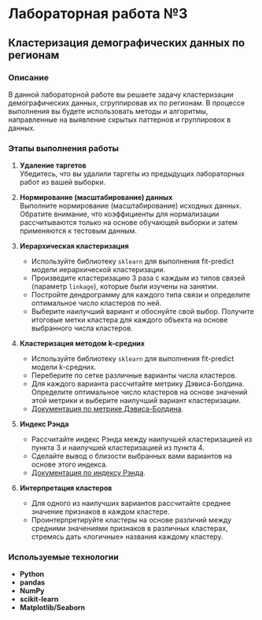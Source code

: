 # Лабораторная работа №3  
## Кластеризация демографических данных по регионам

### Описание

В данной лабораторной работе вы решаете задачу кластеризации демографических данных, сгруппировав их по регионам. В процессе выполнения вы будете использовать методы и алгоритмы, направленные на выявление скрытых паттернов и группировок в данных.

### Этапы выполнения работы

1. **Удаление таргетов**  
   Убедитесь, что вы удалили таргеты из предыдущих лабораторных работ из вашей выборки.

2. **Нормирование (масштабирование) данных**  
   Выполните нормирование (масштабирование) исходных данных. Обратите внимание, что коэффициенты для нормализации рассчитываются только на основе обучающей выборки и затем применяются к тестовым данным.

3. **Иерархическая кластеризация**  
   - Используйте библиотеку `sklearn` для выполнения fit-predict модели иерархической кластеризации. 
   - Произведите кластеризацию 3 раза с каждым из типов связей (параметр `linkage`), которые были изучены на занятии. 
   - Постройте дендрограмму для каждого типа связи и определите оптимальное число кластеров по ней.
   - Выберите наилучший вариант и обоснуйте свой выбор. Получите итоговые метки кластера для каждого объекта на основе выбранного числа кластеров.

4. **Кластеризация методом k-средних**  
   - Используйте библиотеку `sklearn` для выполнения fit-predict модели k-средних.
   - Переберите по сетке различные варианты числа кластеров.
   - Для каждого варианта рассчитайте метрику Дэвиса-Болдина. Определите оптимальное число кластеров на основе значений этой метрики и выберите наилучший вариант кластеризации.
   - [Документация по метрике Дэвиса-Болдина](https://scikit-learn.org/stable/modules/generated/sklearn.metrics.davies_bouldin_score.html).

5. **Индекс Рэнда**  
   - Рассчитайте индекс Рэнда между наилучшей кластеризацией из пункта 3 и наилучшей кластеризацией из пункта 4.
   - Сделайте вывод о близости выбранных вами вариантов на основе этого индекса.
   - [Документация по индексу Рэнда](https://scikit-learn.org/stable/modules/generated/sklearn.metrics.rand_score.html#sklearn.metrics.rand_score).

6. **Интерпретация кластеров**  
   - Для одного из наилучших вариантов рассчитайте среднее значение признаков в каждом кластере.
   - Проинтерпретируйте кластеры на основе различий между средними значениями признаков в различных кластерах, стремясь дать «логичные» названия каждому кластеру.

### Используемые технологии

- **Python**
- **pandas**
- **NumPy**
- **scikit-learn**
- **Matplotlib/Seaborn**
